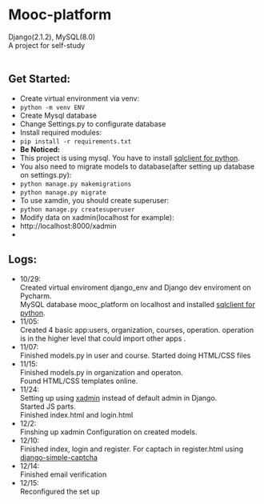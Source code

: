 # Mooc-platform
Django(2.1.2), MySQL(8.0) <br>
A project for self-study <br>
<br>
## Get Started:
* Create virtual environment via venv:
* `python -m venv ENV`
* Create Mysql database
* Change Settings.py to configurate database
* Install required modules:
* `pip install -r requirements.txt`
* <strong>Be Noticed: </strong>
* This project is using mysql. You have to install [sqlclient for python](https://github.com/PyMySQL/mysqlclient-python).
* You also need to migrate models to database(after setting up database on settings.py):
* `python manage.py makemigrations`
* `python manage.py migrate`
* To use xamdin, you should create superuser:
* `python manage.py createsuperuser`
* Modify data on xadmin(localhost for example):
* http://localhost:8000/xadmin
*
## Logs:
* 10/29:
<br>Created virtual enviroment django_env and Django dev enviroment on Pycharm.
<br>MySQL database mooc_platform on localhost and installed [sqlclient for python](https://github.com/PyMySQL/mysqlclient-python).
* 11/05:
<br>Created 4 basic app:users, organization, courses, operation. operation is in the higher level that could import other apps .
* 11/07:
<br>Finished models.py in user and course. Started doing HTML/CSS files<br>
* 11/15:
<br>Finished models.py in organization and operaton.
<br>Found HTML/CSS templates online. 
* 11/24:
<br>Setting up using [xadmin](https://github.com/sshwsfc/xadmin) instead of default admin in Django.
<br>Started JS parts.
<br> Finished index.html and login.html
* 12/2:
<br> Finshing up xadmin Configuration on created models.
* 12/10:
<br> Finished index, login and register. For captach in register.html using [django-simple-captcha](https://github.com/mbi/django-simple-captcha)
* 12/14:
<br> Finished email verification
* 12/15:
<br> Reconfigured the set up

